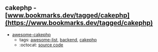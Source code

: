 cakephp - [www.bookmarks.dev/tagged/cakephp](https://www.bookmarks.dev/tagged/cakephp)
---
* [awesome-cakephp](https://github.com/friendsofcake/awesome-cakephp#readme)
    * tags: [awesome-list](../tagged/awesome-list.md), [backend](../tagged/backend.md), [cakephp](../tagged/cakephp.md)
    * :octocat: [source code](https://github.com/friendsofcake/awesome-cakephp#readme)
